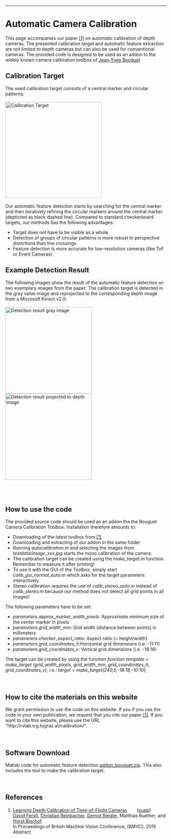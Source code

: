 <html>
<head>
	<meta http-equiv="content-type" content="text/html; charset=utf-8" />
	<link href="readme/style.css" rel="stylesheet" type="text/css" media="screen" />
</head> 
<body>
	<hr />
	<div id="page">
		<div id="content">
			<div class="post">
				<h1 class="title">Automatic Camera Calibration</h1>
				<div class="entry">
					This page accompanies our paper <a href="/documents/ferstl/bmvc15_final.pdf">[1]</a> on
					automatic calibration of depth cameras. The presented calibration
					target and automatic feature extraction are not limited to depth
					cameras but can also be used for conventional cameras. The provided
					code is designed to be used as an addon to the widely known camera
					calibration toolbox of <a
						href="http://www.vision.caltech.edu/bouguetj/calib_doc/index.html">Jean-Yves
						Bouguet</a>
				</div>
				<h2 class="title">Calibration Target</h2>
				<div class="entry">
					The used calibration target consists of a central marker and
					circular patterns:<br></br> <img alt="Calibration Target"
						src="http://rvlab.icg.tugraz.at/project_page/project_tofusion/calibration/struc_patt.png" width=300px><br></br> Our
					automatic feature detection starts by searching for the central
					marker and then iteratively refining the circular markers around
					the central marker (depticted as black dashed line). Compared to
					standard checkerboard targets, our methods has the following
					advantages:
					<ul>
						<li>Target does not have to be visible as a whole</li>
						<li>Detection of groups of circular patterns is more robust
							to perspective distortions than line crossings</li>
						<li>Feature detection is more accurate for low-resolution
							cameras (like ToF or Event Cameras)</li>
					</ul>
				</div>
				<h2 class="title">Example Detection Result</h2>
				<div class="entry">
					The following images show the result of the automatic feature
					detection on two exemplary images from the paper. The calibration
					target is detected in the gray value image and reprojected to the
					corresponding depth image from a Microsoft Kinect v2.0: <br></br> <img
						alt="Detection result gray image"
						src="http://rvlab.icg.tugraz.at/project_page/project_tofusion/calibration/detection_rgb.jpg" height=270px> <img
						alt="Detection result projected to depth image"
						src="http://rvlab.icg.tugraz.at/project_page/project_tofusion/calibration/projection_depth.jpg" height=270px><br></br>
				</div>
			</div>
			<br><br>
			<div class="post">
				<h2 class="title">How to use the code</h2>
				<div class="entry">
					The provided source code should be used as an addon the the Bouguet
					Camera Calibration Toolbox. Installation therefore amounts to:
					<ul>
						<li>Downloading of the latest toolbox from <a
							href="http://www.vision.caltech.edu/bouguetj/calib_doc/index.html">[1]</a></li>
						<li>Downloading and extracting of our addon in the same folder</li>
						<li>Running <i>autocalibration.m</i> and selecting the images
							from <i>testdata/image_xxx.jpg</i> starts the mono calibration of
							the camera.
						</li>
						<li>The calibration target can be created using the <i>make_target.m</i> function. Remember to measure it after printing! </li>
						<li>To use it with the GUI of the Toolbox, simply start <i>calib_gui_normal_auto.m</i>
							which asks for the target parameters interactively.</li>
						<li>Stereo calibration requires the use of <i>calib_stereo_auto.m</i> instead of <i>calib_stereo.m</i> because our method does not detect all grid points in all images! </li>
					</ul>
					The following parameters have to be set:
					<ul>
						<li><i>parameters.approx_marker_width_pixels:</i> Approximate
							minimum size of the center marker in pixels</li>
						<li><i>parameters.grid_width_mm:</i> Grid width (distance
							between points) in millimeters</li>
						<li><i>parameters.checker_aspect_ratio:</i> Aspect ratio (=
							height/width)</li>
						<li><i>parameters.grid_coordinates_h:</i>Horizontal grid
							dimensions (i.e. -11:11)</li>
						<li><i>parameters.grid_coordinates_v:</i> Vertical grid
							dimensions (i.e. -18:16)</li>
					</ul>
					The target can be created by using the function <i>function template = make_target (grid_width_pixels, grid_width_mm, grid_coordinates_h, grid_coordinates_v)</i>, i.e.:
					<i>target = make_target(240,5,-18:18,-10:10);</i>
				</div>
			</div>
			<br><br>
			<div class="post">
				<h2 class="title">How to cite the materials on this website</h2>
				<div class="entry">
					We grant permission to use the code on this website. If you if you
					use the code in your own publication, we request that you cite our
					paper <a href="#publications">[1]</a>. If you want to cite this
					website, please use the URL
					"http://rvlab.icg.tugraz.at/calibration/".
				</div>
			</div>
			<br><br>
			<div class="post">
				<h2 class="title">Software Download</h2>
				<div class="entry">
					Matlab code for automatic feature detection <a
						href="calibration/addon_bouguet_0.1.zip"
						onclick="var that=this;
                                _gaq.push(['_trackEvent','Download','ZIP', this.href]);
                                setTimeout(function(){location.href=that.href;},200);
                                return false;">
						addon_bouguet.zip</a>. This also includes the tool to make the calibration target.
				</div>
			</div>
			<br><br>
			<div class="publications" id="publications">
				<h2 class="title">References</h2>
					<ol>
					<li>
					 <a target="_blank" target="_blank" class="title" href="http://rvlab.icg.tugraz.at/documents/ferstl/bmvc15_final.pdf">Learning Depth Calibration of Time-of-Flight Cameras</a>
					&nbsp;
					  <a target="video" href="https://youtu.be/RM78k8M2qiw" ><img src="http://rvlab.icg.tugraz.at/images/youtube.png" height=15px/></a>
					  <a target="_blank" class="title" href="http://rvlab.icg.tugraz.at/documents/ferstl/bmvc15_poster.pdf">[supp]</a> <br>
					<span class="authors"><a href=http://rvlab.icg.tugraz.at/personal_page/personal_page_ferstl.html>David Ferstl</a>, <a href=http://rvlab.icg.tugraz.at/personal_page/personal_page_christian.htm>Christian Reinbacher</a>, <a href=http://rvlab.icg.tugraz.at/personal_page/personal_page_gernot.html>Gernot Riegler</a>, Matthias Ruether, and <a href=http://www.icg.tugraz.at/Members/author/bischof target=_blank>Horst Bischof</a></span><br>
					In <span class="in">Proceedings of British Machine Vision Conference, (BMVC)</span>, <span class="year">2015</span> <br/> Abstract </a><br />
					<div class="abstract" id="ferstl2015a" style="display: none">
					We present a novel method for an automatic calibration of modern consumer
					 Time-of-Flight cameras. Usually, these sensors come equipped with an integrated color
					 camera. Albeit they deliver acquisitions at high frame rates they usually suffer
					 from incorrect calibration and low accuracy due to multiple error sources. Using
					 information from both cameras together with a simple planar target, we will show
					 how to accurately calibrate both color and depth camera and tackle most error
					 sources inherent to Time-of-Flight technology in a unified calibration framework.
					 Automatic feature detection minimizes user interaction during calibration. We
					 utilize a Random Regression Forest to optimize the manufacturer supplied depth 
					 measurements. We show the improvements to commonly used depth calibration
					 methods in a qualitative and quantitative evaluation on multiple scenes acquired
					 by an accurate reference system for the application of dense 3D reconstruction.</div></li>
					</ol>
			</div>
		</div>
	</div>
</body>
</html>
